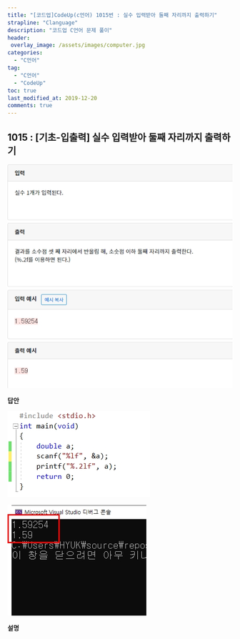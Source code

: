 ```yaml
---
title: "[코드업]CodeUp(c언어) 1015번 : 실수 입력받아 둘째 자리까지 출력하기"
strapline: "Clanguage"
description: "코드업 C언어 문제 풀이"
header:
 overlay_image: /assets/images/computer.jpg
categories:
  - "C언어"
tag:
  - "C언어"
  - "CodeUp"
toc: true
last_modified_at: 2019-12-20
comments: true
---
```


## 1015 : [기초-입출력] 실수 입력받아 둘째 자리까지 출력하기

![c1015](/assets/images/c1015.jpg)

**답안**<br>

![c1015](/assets/images/c1015-2.jpg)

![c1015](/assets/images/c1015-1.jpg)

**설명**





